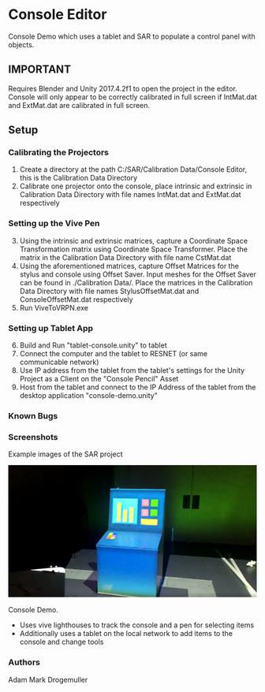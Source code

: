 # Console Editor
Console Demo which uses a tablet and SAR to populate a control panel with objects. 

## IMPORTANT
Requires Blender and Unity 2017.4.2f1 to open the project in the editor.
Console will only appear to be correctly calibrated in full screen if IntMat.dat and ExtMat.dat are calibrated in full screen. 

## Setup

### Calibrating the Projectors
 1. Create a directory at the path C:/SAR/Calibration Data/Console Editor, this is the Calibration Data Directory
 2. Calibrate one projector onto the console, place intrinsic and extrinsic in Calibration Data Directory with file names IntMat.dat and ExtMat.dat respectively
 
### Setting up the Vive Pen
 3. Using the intrinsic and extrinsic matrices, capture a Coordinate Space Transformation matrix using Coordinate Space Transformer. Place the matrix in the Calibration Data Directory with file name CstMat.dat
 4. Using the aforementioned matrices, capture Offset Matrices for the stylus and console using Offset Saver. Input meshes for the Offset Saver can be found in ./Calibration Data/. Place the matrices in the Calibration Data Directory with file names StylusOffsetMat.dat and ConsoleOffsetMat.dat respectively
 5. Run ViveToVRPN.exe

### Setting up Tablet App
 6. Build and Run "tablet-console.unity" to tablet
 7. Connect the computer and the tablet to RESNET (or same communicable network)
 8. Use IP address from the tablet from the tablet's settings for the Unity Project as a Client on the "Console Pencil" Asset
 9. Host from the tablet and connect to the IP Address of the tablet from the desktop application "console-demo.unity"

### Known Bugs

### Screenshots

Example images of the SAR project

![](Images/Console.png)

Console Demo.
- Uses vive lighthouses to track the console and a pen for selecting items
- Additionally uses a tablet on the local network to add items to the console and change tools

### Authors
Adam Mark Drogemuller
